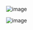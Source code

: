 ![image](https://user-images.githubusercontent.com/89222842/210298655-64cb6c5e-0d1f-44c1-9ae1-904d77d739ae.png)

![image](https://user-images.githubusercontent.com/89222842/208285355-568aaa07-211a-4b83-9bac-b947c84563fc.png)
